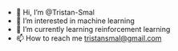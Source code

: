 - 👋 Hi, I’m @Tristan-Smal
- 👀 I’m interested in machine learning
- 🌱 I’m currently learning reinforcement learning
- 📫 How to reach me tristansmal@gmail.com

<!---
Tristan-Smal/Tristan-Smal is a ✨ special ✨ repository because its `README.md` (this file) appears on your GitHub profile.
You can click the Preview link to take a look at your changes.
--->
